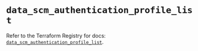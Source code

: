 # `data_scm_authentication_profile_list`

Refer to the Terraform Registry for docs: [`data_scm_authentication_profile_list`](https://registry.terraform.io/providers/paloaltonetworks/scm/1.0.2/docs/data-sources/authentication_profile_list).
